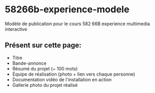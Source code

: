 # 58266b-experience-modele

Modèle de publication pour le cours 582 66B experience multimedia interactive

## Présent sur cette page:

* Titre
* Bande-annonce
* Résumé du projet (~ 100 mots)
* Équipe de réalisation (photo + lien vers chaque personne)
* Documentation vidéo de l'installation en action
* Gallerie photo du projet réalisé

